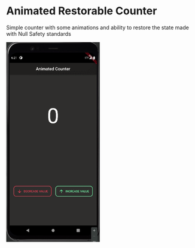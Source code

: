 # Animated Restorable Counter

Simple counter with some animations and ability to restore the state made with Null Safety standards

<img src="https://github.com/evan-mcgeek/restorable-animated-counter/blob/main/assets/animated_counter.gif" width="250">